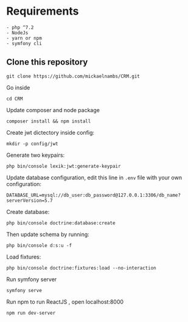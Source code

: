 # Requirements 
```
- php ^7.2
- NodeJs
- yarn or npm
- symfony cli
```

## Clone this repository

`git clone https://github.com/mickaelnambs/CRM.git`

Go inside 

`cd CRM`

Update composer and node package

`composer install && npm install`

Create jwt dictectory inside config:

`mkdir -p config/jwt`

Generate two keypairs:

`php bin/console lexik:jwt:generate-keypair`

Update database configuration, edit this line in `.env` file with your own configuration:

`DATABASE_URL=mysql://db_user:db_password@127.0.0.1:3306/db_name?serverVersion=5.7`

Create database:

`php bin/console doctrine:database:create`

Then update schema by running:

`php bin/console d:s:u -f`

Load fixtures:

`php bin/console doctrine:fixtures:load --no-interaction`

Run symfony server

`symfony serve`

Run npm to run ReactJS , open localhost:8000

`npm run dev-server`

